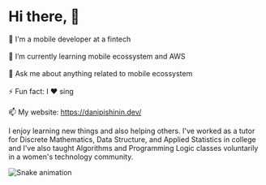 # Hi there, 👋</br>

🔭  I'm a mobile developer at a fintech  </br></br>
🌱  I’m currently learning mobile ecossystem and AWS</br></br>
💬  Ask me about anything related to mobile ecossystem </br></br>
⚡  Fun fact: I ❤️ sing </br></br>
📫  My website: https://danipishinin.dev/

I enjoy learning new things and also helping others. I've worked as a tutor for Discrete Mathematics, Data Structure, and Applied Statistics in college and I've also taught Algorithms and Programming Logic classes voluntarily in a women's technology community.

![Snake animation](https://github.com/danipishinin/danipishinin/blob/output/github-contribution-grid-snake.svg)
